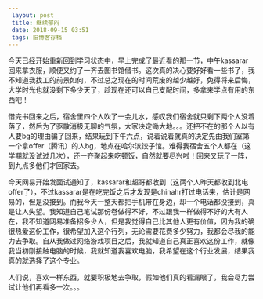 ```yaml
---
 layout: post
 title: 继续郁闷
 date: 2018-09-15 03:51
 tags: 旧博客存档
---
```

今天已经开始重新回到学习状态中，早上完成了最近看的那一节，中午kassarar回来拿衣服，顺便又约了一齐去图书馆借书。这次真的决心要好好看一些书了，我不知道我找工的前景如何，不过总之现在的时间荒废的越少越好，免得将来后悔，大学时光也就没剩下多少天了，趁现在还可以自己支配时间，多拿来学点有用的东西吧！



借完书回来之后，宿舍里四个人吹了一会儿水，感叹我们宿舍就只剩下两个人没着落了，然后为了驱散消极无聊的气氛，大家决定锄大地。。。还把不在的那个人以有人要bg的理由骗了回来，结果玩到下午六点，说着说着就真的决定先由我们室第一个拿offer（腾讯）的人bg，地点在哈尔滨饺子馆。难得我宿舍五个人都在（这学期就没试过几次），还一齐聚起来吃顿饭，自然就要尽兴啦！回来又玩了一阵，到九点多他们才回家去。



今天网易开始发面试通知了，kassarar和超哥都收到（这两个人昨天都收到北电offer了），不过kassarar是在吃完饭之后才发现是chinahr打过电话来，估计是网易的，但是没接到。而我今天一整天都把手机带在身边，却一个电话都没接到，真是让人失望。我知道自己笔试那份卷做得不好，不过跟我一样做得不好的大有人在，我不知道网易准备招多少人，但是我觉得自己比其他人更有价值，因为我的确很热爱这份工作，很希望加入这个行列，无论需要花费多少努力，我都会尽我的能力去争取。自从我做过网络游戏项目之后，我就知道自己真正喜欢这份工作，就像我当初刚接触电脑的时候，我就知道我喜欢电脑，我希望在这个行业发展，结果我真的就选择了这个专业。



人们说，喜欢一样东西，就要积极地去争取，假如他们真的看漏眼了，我会尽力尝试让他们再看多一次。。。

